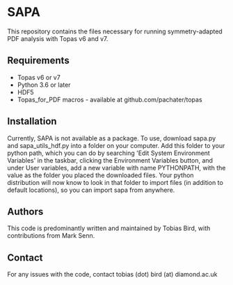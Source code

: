 # SAPA
This repository contains the files necessary for running symmetry-adapted PDF analysis with Topas v6 and v7.

## Requirements
* Topas v6 or v7
* Python 3.6 or later
* HDF5
* Topas_for_PDF macros - available at github.com/pachater/topas

## Installation

Currently, SAPA is not available as a package. To use, download sapa.py and sapa_utils_hdf.py into a folder on your computer. Add this folder to your python path, which you can do by searching 'Edit System Environment Variables' in the taskbar, clicking the Environment Variables button, and under User variables, add a new variable with name PYTHONPATH, with the value as the folder you placed the downloaded files. Your python distribution will now know to look in that folder to import files (in addition to default locations), so you can import sapa from anywhere.

## Authors

This code is predominantly written and maintained by Tobias Bird, with contributions from Mark Senn.

## Contact

For any issues with the code, contact tobias (dot) bird (at) diamond.ac.uk


